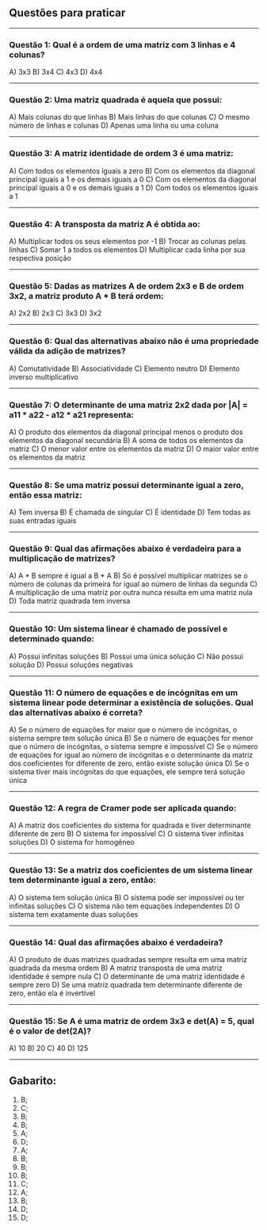 ## Questões para praticar

---

### Questão 1: Qual é a ordem de uma matriz com 3 linhas e 4 colunas?

A) 3x3
B) 3x4
C) 4x3
D) 4x4

---

### Questão 2:  Uma matriz quadrada é aquela que possui:

A) Mais colunas do que linhas
B) Mais linhas do que colunas
C) O mesmo número de linhas e colunas
D) Apenas uma linha ou uma coluna

---

### Questão 3:  A matriz identidade de ordem 3 é uma matriz:

A) Com todos os elementos iguais a zero
B) Com os elementos da diagonal principal iguais a 1 e os demais iguais a 0
C) Com os elementos da diagonal principal iguais a 0 e os demais iguais a 1
D) Com todos os elementos iguais a 1

---

### Questão 4: A transposta da matriz A é obtida ao:

A) Multiplicar todos os seus elementos por -1
B) Trocar as colunas pelas linhas
C) Somar 1 a todos os elementos
D) Multiplicar cada linha por sua respectiva posição

---

### Questão 5: Dadas as matrizes A de ordem 2x3 e B de ordem 3x2, a matriz produto A * B terá ordem:

A) 2x2
B) 2x3
C) 3x3
D) 3x2

---

### Questão 6: Qual das alternativas abaixo não é uma propriedade válida da adição de matrizes?

A) Comutatividade
B) Associatividade
C) Elemento neutro
D) Elemento inverso multiplicativo

---

### Questão 7: O determinante de uma matriz 2x2 dada por |A| = a11 * a22 - a12 * a21 representa:

A) O produto dos elementos da diagonal principal menos o produto dos elementos da diagonal secundária
B) A soma de todos os elementos da matriz
C) O menor valor entre os elementos da matriz
D) O maior valor entre os elementos da matriz

---

### Questão 8: Se uma matriz possui determinante igual a zero, então essa matriz:

A) Tem inversa
B) É chamada de singular
C) É identidade
D) Tem todas as suas entradas iguais

---

### Questão 9: Qual das afirmações abaixo é verdadeira para a multiplicação de matrizes?

A) A * B sempre é igual a B * A
B) Só é possível multiplicar matrizes se o número de colunas da primeira for igual ao número de linhas da segunda
C) A multiplicação de uma matriz por outra nunca resulta em uma matriz nula
D) Toda matriz quadrada tem inversa

---

### Questão 10: Um sistema linear é chamado de possível e determinado quando:

A) Possui infinitas soluções
B) Possui uma única solução
C) Não possui solução
D) Possui soluções negativas

---

### Questão 11: O número de equações e de incógnitas em um sistema linear pode determinar a existência de soluções. Qual das alternativas abaixo é correta?

A) Se o número de equações for maior que o número de incógnitas, o sistema sempre tem solução única
B) Se o número de equações for menor que o número de incógnitas, o sistema sempre é impossível
C) Se o número de equações for igual ao número de incógnitas e o determinante da matriz dos coeficientes for diferente de zero, então existe solução única
D) Se o sistema tiver mais incógnitas do que equações, ele sempre terá solução única

---

### Questão 12: A regra de Cramer pode ser aplicada quando:

A) A matriz dos coeficientes do sistema for quadrada e tiver determinante diferente de zero
B) O sistema for impossível
C) O sistema tiver infinitas soluções
D) O sistema for homogêneo

---

### Questão 13: Se a matriz dos coeficientes de um sistema linear tem determinante igual a zero, então:

A) O sistema tem solução única
B) O sistema pode ser impossível ou ter infinitas soluções
C) O sistema não tem equações independentes
D) O sistema tem exatamente duas soluções

---

### Questão 14: Qual das afirmações abaixo é verdadeira?

A) O produto de duas matrizes quadradas sempre resulta em uma matriz quadrada da mesma ordem
B) A matriz transposta de uma matriz identidade é sempre nula
C) O determinante de uma matriz identidade é sempre zero
D) Se uma matriz quadrada tem determinante diferente de zero, então ela é invertível

---

### Questão 15:  Se A é uma matriz de ordem 3x3 e det(A) = 5, qual é o valor de det(2A)?

A) 10
B) 20
C) 40
D) 125

---


## Gabarito:

1) B;
2) C;
3) B;
4) B;
5) A;
6) D;
7) A;
8) B;
9) B;
10) B;
11) C;
12) A;
13) B;
14) D;
15) D;
